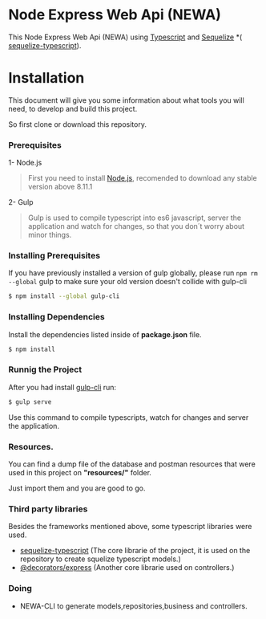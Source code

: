 # Node Express Web Api (NEWA)

This Node Express Web Api (NEWA) using [Typescript](https://www.typescriptlang.org/) and [Sequelize](http://docs.sequelizejs.com/) *( [sequelize-typescript](https://github.com/RobinBuschmann/sequelize-typescript)).

# Installation

This document will give you some information about what tools you will need, to develop and build this project.

So first clone or download this repository.

### Prerequisites

1- Node.js 
 
>First you need to install [Node.js](https://nodejs.org/), recomended to download any stable version above 8.11.1

2- Gulp 

>Gulp is used to compile typescript into es6 javascript, server the application and watch for changes, so that you don´t worry about minor things. 


### Installing Prerequisites


If you have previously installed a version of gulp globally, please run `npm rm --global` gulp to make sure your old version doesn't collide with gulp-cli

```sh
$ npm install --global gulp-cli
```



### Installing Dependencies

Install the dependencies listed inside of **package.json** file.

```sh
$ npm install 
```

### Runnig the Project 

After you had install [gulp-cli](###-Installing-Prerequisites) run:

```sh
$ gulp serve 
```

Use this command to compile typescripts, watch for changes and server the application.

### Resources.

You can find a dump file of the database and postman resources that were used in this project on **"resources/"** folder.

Just import them and you are good to go.

### Third party libraries

Besides the frameworks mentioned above, some typescript libraries were used. 

 * [sequelize-typescript](https://github.com/RobinBuschmann/sequelize-typescript) (The core librarie of the project, it is used on the repository to create squelize typescript models.)
 * [@decorators/express](https://www.npmjs.com/package/@decorators/express) (Another core librarie used on controllers.)


### Doing

 - NEWA-CLI to generate models,repositories,business and controllers.